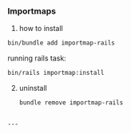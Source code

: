 ### Importmaps
1. how to install
```bash
bin/bundle add importmap-rails
```
running rails task:
```bash
bin/rails importmap:install
```

2. uninstall
	```bash
	bundle remove importmap-rails
```

---
